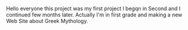 Hello everyone this project was my first project I begqn in Second and I continued few months later. Actually I'm in first grade and 
making a new Web Site about Greek Mythology.
